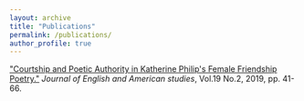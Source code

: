 ```yaml
---
layout: archive
title: "Publications"
permalink: /publications/
author_profile: true
---
```



["Courtship and Poetic Authority in Katherine Philip's Female Friendship Poetry."](http://www.riss.kr/search/detail/DetailView.do?p_mat_type=1a0202e37d52c72d&control_no=f2ae83606b08a6a947de9c1710b0298d&keyword=courtship%20and%20poetic%20authority) *Journal of English and American studies*, Vol.19 No.2, 2019, pp. 41-66.
